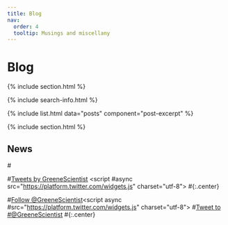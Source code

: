 ```yaml
---
title: Blog
nav:
  order: 4
  tooltip: Musings and miscellany
---
```


# <i class="fas fa-feather-alt"></i>Blog

{% include section.html %}

{% include search-info.html %}

{% include list.html data="posts" component="post-excerpt" %}

{% include section.html %}

## News

#<!-- Twitter embeds from https://publish.twitter.com/ -->

#<a class="twitter-timeline" data-width="400" data-height="400" href="https://twitter.com/GreeneScientist?ref_src=twsrc%5Etfw">Tweets by GreeneScientist</a> <script #async src="https://platform.twitter.com/widgets.js" charset="utf-8"></script>
#{:.center}

#<a href="https://twitter.com/GreeneScientist?ref_src=twsrc%5Etfw" class="twitter-follow-button" data-show-count="false">Follow @GreeneScientist</a><script async #src="https://platform.twitter.com/widgets.js" charset="utf-8"></script>
#<a href="https://twitter.com/intent/tweet?screen_name=GreeneScientist&ref_src=twsrc%5Etfw" class="twitter-mention-button" data-show-count="false">Tweet to #@GreeneScientist</a><script async src="https://platform.twitter.com/widgets.js" charset="utf-8"></script>
#{:.center}
